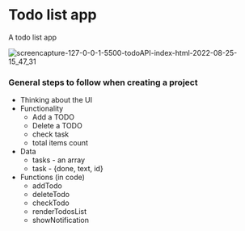 # Todo list app
A todo list app

![screencapture-127-0-0-1-5500-todoAPI-index-html-2022-08-25-15_47_31](https://user-images.githubusercontent.com/93216297/186639558-5edf5158-b8b5-43c8-8e6d-4ea7e344a1c6.png)


### General steps to follow when creating a project

- Thinking about the UI
- Functionality
	- Add a TODO
	- Delete a TODO
	- check task
	- total items count
- Data
	- tasks - an array
	- task - {done, text, id}
- Functions (in code)
	- addTodo
	- deleteTodo
	- checkTodo
	- renderTodosList
	- showNotification
